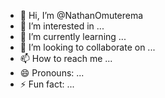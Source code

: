 - 👋 Hi, I’m @NathanOmuterema
- 👀 I’m interested in ...
- 🌱 I’m currently learning ...
- 💞️ I’m looking to collaborate on ...
- 📫 How to reach me ...
- 😄 Pronouns: ...
- ⚡ Fun fact: ...

<!---
NathanOmuterema/NathanOmuterema is a ✨ special ✨ repository because its `README.md` (this file) appears on your GitHub profile.
You can click the Preview link to take a look at your changes.
--->
